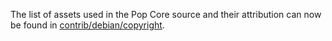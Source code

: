 The list of assets used in the Pop Core source and their attribution can now be found in [contrib/debian/copyright](../contrib/debian/copyright).
